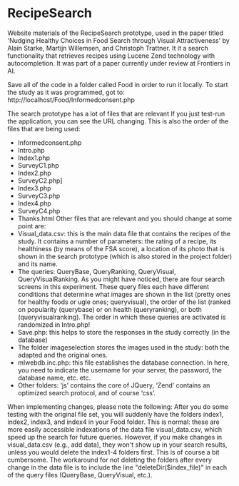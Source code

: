 # RecipeSearch
Website materials of the RecipeSearch prototype, used in the paper titled 'Nudging Healthy Choices in Food Search through Visual Attractiveness' by Alain Starke, Martijn Willemsen, and Christoph Trattner. It it a search functionality that retrieves recipes using Lucene Zend technology with autocompletion. It was part of a paper currently under review at Frontiers in AI.

Save all of the code in a folder called Food in order to run it locally. To start the study as it was programmed, got to: http://localhost/Food/Informedconsent.php

The search prototype has a lot of files that are relevant If you just test-run the application, you can see the URL changing. This is also the order of the files that are being used:
-	Informedconsent.php
-	Intro.php
-	Index1.php
-	SurveyC1.php
-	Index2.php
-	SurveyC2.php]
-	Index3.php
-	SurveyC3.php
-	Index4.php
-	SurveyC4.php
-	Thanks.html
Other files that are relevant and you should change at some point are: 
-	Visual_data.csv: this is the main data file that contains the recipes of the study. It contains a number of parameters: the rating of a recipe, its healthiness (by means of the FSA score), a location of its photo that is shown in the search prototype (which is also stored in the project folder) and its name.
-	The queries: QueryBase, QueryRanking, QueryVisual, QueryVisualRanking. As you might have noticed, there are four search screens in this experiment. These query files each have different conditions that determine what images are shown in the list (pretty ones for healthy foods or ugle ones; queryvisual), the order of the list (ranked on popularity (querybase) or on health (queryranking), or both (queryvisualranking). The order in which these queries are activated is randomized in Intro.php!
-	Save.php: this helps to store the responses in the study correctly (in the database)
- The folder imageselection stores the images used in the study: both the adapted and the original ones.
-	mlwebdb.inc.php: this file establishes the database connection. In here, you need to indicate the username for your server, the password, the database name, etc. etc.
- Other folders: ‘js’ contains the core of JQuery, ‘Zend’ contains an optimized search protocol, and of course ‘css’. 

When implementing changes, please note the following:
After you do some testing with the original file set, you will suddenly have the folders index1, index2, index3, and index4 in your Food folder. This is normal: these are more easily accessible indexations of the data file visual_data.csv, which speed up the search for future queries. However, if you make changes in visual_data.csv (e.g., add data), they won't show up in your search results, unless you would delete the index1-4 folders first. 
This is of course a bit cumbersome. The workaround for not deleting the folders after every change in the data file is to include the line "deleteDir($index_file)" in each of the query files (QueryBase, QueryVisual, etc.).
